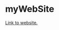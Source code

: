 # myWebSite
<a href="file:///home/chronos/u-59788a28bf7faeedb9afe6db642a896b51ffd674/MyFiles/Website/index.html"> Link to website.</a>
